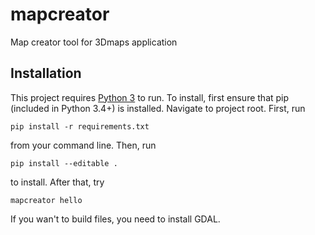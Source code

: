 # mapcreator
Map creator tool for 3Dmaps application

## Installation
This project requires [Python 3](https://www.python.org/downloads/) to run.
To install, first ensure that pip (included in Python 3.4+) is installed. Navigate to project root. First, run
```
pip install -r requirements.txt
```
from your command line. Then, run
```
pip install --editable .
```
to install. After that, try
```
mapcreator hello
```
If you wan't to build files, you need to install GDAL.
